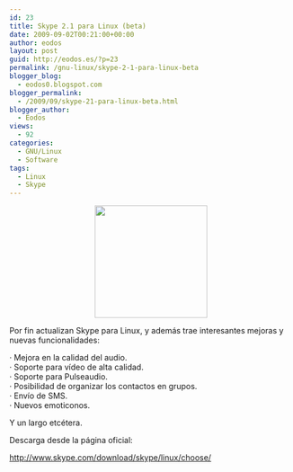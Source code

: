 ```yaml
---
id: 23
title: Skype 2.1 para Linux (beta)
date: 2009-09-02T00:21:00+00:00
author: eodos
layout: post
guid: http://eodos.es/?p=23
permalink: /gnu-linux/skype-2-1-para-linux-beta
blogger_blog:
  - eodos0.blogspot.com
blogger_permalink:
  - /2009/09/skype-21-para-linux-beta.html
blogger_author:
  - Eodos
views:
  - 92
categories:
  - GNU/Linux
  - Software
tags:
  - Linux
  - Skype
---
```

<a onblur="try {parent.deselectBloggerImageGracefully();} catch(e) {}" href="https://i1.wp.com/drmabuse.com.ar/images/skype.jpg" data-rel="lightbox-0" title=""><img style="display:block; margin:0px auto 10px; text-align:center;cursor:pointer; cursor:hand;width: 200px; height: 200px;" src="https://i1.wp.com/drmabuse.com.ar/images/skype.jpg" border="0" alt="" data-recalc-dims="1" /></a>

Por fin actualizan Skype para Linux, y además trae interesantes mejoras y nuevas funcionalidades:

· Mejora en la calidad del audio.  
· Soporte para vídeo de alta calidad.  
· Soporte para Pulseaudio.  
· Posibilidad de organizar los contactos en grupos.  
· Envío de SMS.  
· Nuevos emoticonos.

Y un largo etcétera.

Descarga desde la página oficial:

<http://www.skype.com/download/skype/linux/choose/>